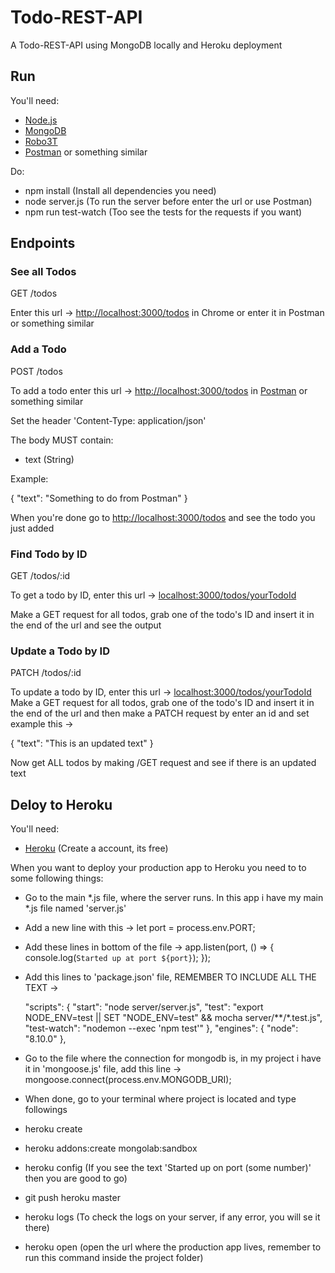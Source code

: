 # Todo-REST-API

A Todo-REST-API using MongoDB locally and Heroku deployment

## Run

You'll need:

- [Node.js](https://nodejs.org/en/)
- [MongoDB](https://www.mongodb.com/)
- [Robo3T](https://robomongo.org/)
- [Postman](https://www.getpostman.com/) or something similar

Do:

- npm install (Install all dependencies you need)
- node server.js (To run the server before enter the url or use Postman)
- npm run test-watch (Too see the tests for the requests if you want)

## Endpoints

### See all Todos

GET /todos

Enter this url -> [http://localhost:3000/todos](http://localhost:3000/todos) in Chrome or enter it in Postman or something similar

### Add a Todo

POST /todos

To add a todo enter this url -> [http://localhost:3000/todos](http://localhost:3000/todos) in [Postman](https://www.getpostman.com/) or something similar

Set the header 'Content-Type: application/json'

The body MUST contain:
- text (String)

Example:

{
	"text": "Something to do from Postman"
}

When you're done go to  [http://localhost:3000/todos](http://localhost:3000/todos) and see the todo you just added


### Find Todo by ID

GET /todos/:id

To get a todo by ID, enter this url -> [localhost:3000/todos/yourTodoId](localhost:3000/todos/yourTodoId)

Make a GET request for all todos, grab one of the todo's ID and insert it in the end of the url and see the output

### Update a Todo by ID

PATCH /todos/:id

To update a todo by ID, enter this url -> [localhost:3000/todos/yourTodoId](localhost:3000/todos/yourTodoId)
Make a GET request for all todos, grab one of the todo's ID and insert it in the end of the url and then make a PATCH request by enter an id and set example this -> 

{
    "text": "This is an updated text"
}

Now get ALL todos by making /GET request and see if there is an updated text

## Deloy to Heroku

You'll need:

- [Heroku](https://www.heroku.com/) (Create a account, its free)

When you want to deploy your production app to Heroku you need to to some following things:

- Go to the main *.js file, where the server runs. In this app i have my main *.js file named 'server.js'

- Add a new line with this -> let port = process.env.PORT;
- Add these lines in bottom of the file ->  app.listen(port, () => {
    console.log(`Started up at port ${port}`);
});
- Add this lines to 'package.json' file, REMEMBER TO INCLUDE ALL THE TEXT ->

  "scripts": {
    "start": "node server/server.js",
    "test": "export NODE_ENV=test || SET \"NODE_ENV=test\" && mocha server/**/*.test.js",
    "test-watch": "nodemon --exec 'npm test'"
  },
  "engines": {
    "node": "8.10.0"
  },

- Go to the file where the connection for mongodb is, in my project i have it in 'mongoose.js' file, add this line -> mongoose.connect(process.env.MONGODB_URI);

- When done, go to your terminal where project is located and type followings

- heroku create
- heroku addons:create mongolab:sandbox
- heroku config (If you see the text 'Started up on port (some number)' then you are good to go)
- git push heroku master
- heroku logs (To check the logs on your server, if any error, you will se it there)
- heroku open (open the url where the production app lives, remember to run this command inside the project folder)


